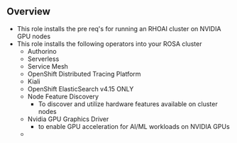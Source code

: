 ## Overview

- This role installs the pre req's for running an RHOAI cluster on NVIDIA GPU nodes
- This role installs the following operators into your ROSA cluster
  - Authorino
  - Serverless
  - Service Mesh
  - OpenShift Distributed Tracing Platform
  - Kiali
  - OpenShift ElasticSearch v4.15 ONLY
  - Node Feature Discovery 
    - To discover and utilize hardware features available on cluster nodes
  - Nvidia GPU Graphics Driver
    - to enable GPU acceleration for AI/ML workloads on NVIDIA GPUs
  - 